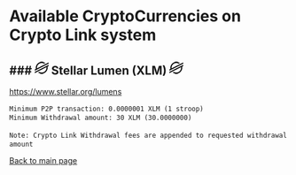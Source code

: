 # Available CryptoCurrencies on Crypto Link system

## ### ![banner](../img/emojiLumen.png) Stellar Lumen (XLM) ![banner](../img/emojiLumen.png)
https://www.stellar.org/lumens 

```
Minimum P2P transaction: 0.0000001 XLM (1 stroop)
Minimum Withdrawal amount: 30 XLM (30.0000000)

Note: Crypto Link Withdrawal fees are appended to requested withdrawal amount
```

[Back to main page](README.md)
